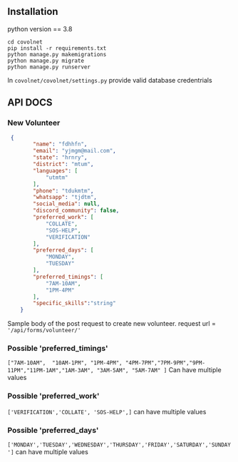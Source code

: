 ## Installation

python version == 3.8

```shell
cd covolnet
pip install -r requirements.txt
python manage.py makemigrations
python manage.py migrate
python manage.py runserver

```

In ```covolnet/covolnet/settings.py``` provide valid database credentrials


## API DOCS

### New Volunteer
```json
 {
        "name": "fdhhfn",
        "email": "yjmgm@mail.com",
        "state": "hrnry",
        "district": "mtum",
        "languages": [
            "utmtm"
        ],
        "phone": "tdukmtm",
        "whatsapp": "tjdtm",
        "social_media": null,
        "discord_community": false,
        "preferred_work": [
            "COLLATE",
            "SOS-HELP",
            "VERIFICATION"
        ],
        "preferred_days": [
            "MONDAY",
            "TUESDAY"
        ],
        "preferred_timings": [
            "7AM-10AM",
            "1PM-4PM"
        ],
        "specific_skills":"string"
    }
```
Sample body of the post request to create new volunteer.
request url = ```'/api/forms/volunteer/'```

### Possible 'preferred_timings'
 ```["7AM-10AM",  "10AM-1PM", "1PM-4PM", "4PM-7PM","7PM-9PM","9PM-11PM","11PM-1AM","1AM-3AM", "3AM-5AM", "5AM-7AM" ]``` Can  have multiple values
### Possible 'preferred_work'
```['VERIFICATION','COLLATE', 'SOS-HELP',]``` can have multiple values
### Possible 'preferred_days'
```['MONDAY','TUESDAY','WEDNESDAY','THURSDAY','FRIDAY','SATURDAY','SUNDAY']```  can have multiple values
